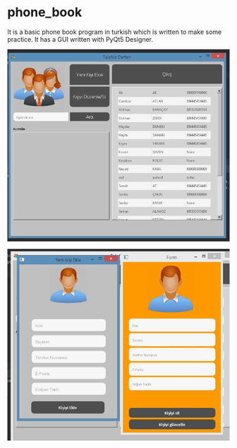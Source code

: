 # phone_book
It is a basic phone book program in turkish which is written to make some practice. It has a GUI written with PyQt5 Designer.



![alt text](https://github.com/gokhankar/python-phonebook/blob/master/phone_book/phone_book_1.jpg)


![alt text](https://github.com/gokhankar/python-phonebook/blob/master/phone_book/phone_book_2.jpg)

